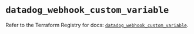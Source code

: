 # `datadog_webhook_custom_variable`

Refer to the Terraform Registry for docs: [`datadog_webhook_custom_variable`](https://registry.terraform.io/providers/datadog/datadog/3.43.1/docs/resources/webhook_custom_variable).
